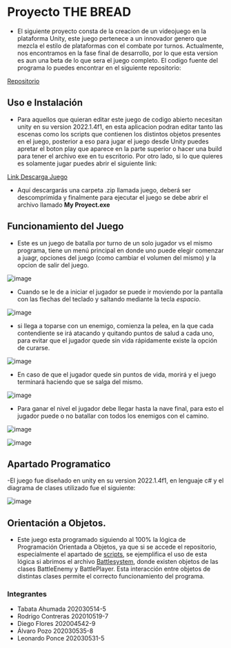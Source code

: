 
# Proyecto THE BREAD

- El siguiente proyecto consta de la creacion de un videojuego en la plataforma Unity, este juego pertenece a un innovador genero que mezcla el estilo de plataformas con el combate por turnos. Actualmente, nos encontramos en la fase final de desarrollo, por lo que esta version es aun una beta de lo que sera el juego completo. El codigo fuente del programa lo puedes encontrar en el siguiente repositorio:

[Repositorio](https://github.com/Ryshadio/Proyecto-POO)

## Uso e Instalación

- Para aquellos que quieran editar este juego de codigo abierto necesitan unity en su version 2022.1.4f1, en esta aplicacion podran editar tanto las escenas como los scripts que contienen los distintos objetos presentes en el juego, posterior a eso para jugar el juego desde Unity puedes apretar el boton play que aparece en la parte superior o hacer una build para tener el archivo exe en tu escritorio. Por otro lado, si lo que quieres es solamente jugar puedes abrir el siguiente link:

[Link Descarga Juego](https://drive.google.com/file/d/1dZ1KWNkdY-nesyGciscVDIATMZN_Y8xV/view)

- Aquí descargarás una carpeta .zip llamada juego, deberá ser descomprimida y finalmente para ejecutar el juego se debe abrir el archivo llamado **My Proyect.exe**

## Funcionamiento del Juego

- Este es un juego de batalla por turno de un solo jugador vs el mismo programa, tiene un menú principal en donde uno puede elegir comenzar a juagr, opciones del juego (como cambiar el volumen del mismo) y la opcion de salir del juego.

![image](https://user-images.githubusercontent.com/101778855/181620362-44a4a53b-239e-4972-8857-894322acdde2.png)

- Cuando se le de a iniciar el jugador se puede ir moviendo por la pantalla con las flechas del teclado y saltando mediante la tecla *espacio*.

![image](https://user-images.githubusercontent.com/101778855/181627075-a8e20096-5e3d-4dbc-988e-b2706c3ba546.png)

- si llega a toparse con un enemigo, comienza la pelea, en la que cada contendiente se irá atacando y quitando puntos de salud a cada uno, para evitar que el jugador quede sin vida rápidamente existe la opción de curarse.

![image](https://user-images.githubusercontent.com/101778855/181620555-bb1b9684-f0aa-4e5f-a587-6b6c17de9efa.png)

- En caso de que el jugador quede sin puntos de vida, morirá y el juego terminará haciendo que se salga del mismo.

![image](https://user-images.githubusercontent.com/101778855/181626011-63927a6d-ae89-4aef-9d4b-d735f070bde6.png)

- Para ganar el nivel el jugador debe llegar hasta la nave final, para esto el jugador puede o no batallar con todos los enemigos con el camino.

![image](https://user-images.githubusercontent.com/101778855/181627140-3ee2d207-e697-461c-bb49-98b0ec21dd6e.png)

![image](https://user-images.githubusercontent.com/101778855/181627180-798e3b61-777f-4649-a694-27f44f272b8f.png)

## Apartado Programatico

-El juego fue diseñado en unity en su version 2022.1.4f1, en lenguaje c# y el diagrama de clases utilizado fue el siguiente: 

![image](https://user-images.githubusercontent.com/101778855/181617480-35f31652-b503-4a90-948b-1411c02084e6.png)

## Orientación a Objetos.

- Este juego esta programado siguiendo al 100% la lógica de Programación Orientada a Objetos, ya que si se accede el repositorio, especialmente el apartado de [scripts](https://github.com/Ryshadio/Proyecto-POO/tree/main/Assets/Scripts),  se ejemplifica el uso de esta lógica  si abrimos el archivo [Battlesystem](https://github.com/Ryshadio/Proyecto-POO/blob/main/Assets/Scripts/BattleSystem.cs), donde existen objetos de las clases BattleEnemy y BattlePlayer. Esta interacción entre objetos de distintas clases permite el correcto funcionamiento del programa.

### Integrantes

- Tabata Ahumada 202030514-5
- Rodrigo Contreras 202010519-7
- Diego Flores 202004542-9
- Álvaro Pozo 202030535-8
- Leonardo Ponce 202030531-5
